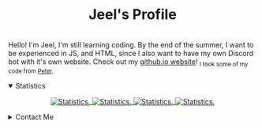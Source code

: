 <p align="center">
</p>
<div>
  <p align="center">
    <h1 align="center" >Jeel's Profile</h1>
    <br>
    <div align="left">
   Hello! I'm Jeel, I'm still learning coding. By the end of the summer, I want to be experienced in JS, and HTML, since I also want to have my own Discord bot with it's own website. Check out my <a href="https://kingcharaf99.github.io">github.io website</a>! <sub>I took some of my code from <a href="https://github.com/peterhanania">Peter</a>. </sub>
    </div>
  </p>
  
 
  </div>

<details style="cursor: pointer;" open>
  <summary>Statistics</summary>
<p align=center>
<a href="https://github.com/kingcharaf99">
  <img align="center" src="https://github-readme-stats.vercel.app/api?username=kingcharaf99&show_icons=true&include_all_commits=true&show_icons=true&title_color=ff0000&icon_color=11ff00&text_color=ffff00&bg_color=000000" alt="Statistics." />
  <img align="center" src="https://github-readme-stats.vercel.app/api/top-langs/?username=kingcharaf99&show_icons=true&show_icons=true&title_color=ff0000&icon_color=11ff00&text_color=ffff00&bg_color=000000&hide_border=true" alt="Statistics." />
  <img align="center" src="https://lanyard-profile-readme.vercel.app/api/587391668949483545?theme=dark&bg=000000&hideDiscrim=true&borderRadius=0px&animated=true" alt="Statistics." />
  <img align="center" src="https://spotify-recently-played-readme.vercel.app/api?user=kingcharaf99" alt="Statistics." />
</a>
</p>
</details>

<details style="cursor: pointer;">
  <summary style="margin-bottom: 3px">Contact Me</summary>
       <img src="https://i.imgur.com/4Z40Dsg.jpg" width="19px " style="text-align:center" align="center">
       <a href="mailto:businessemail.jc@gmail.com">My Email.</a>
  <br>
    
</details>


<!-- <p align="center" style="text-align: center; font-size:10px">I used '<a href="https://github.com/anuraghazra/github-readme-stats">github-readme-stats</a>' for the stats</p> -->
</div>

